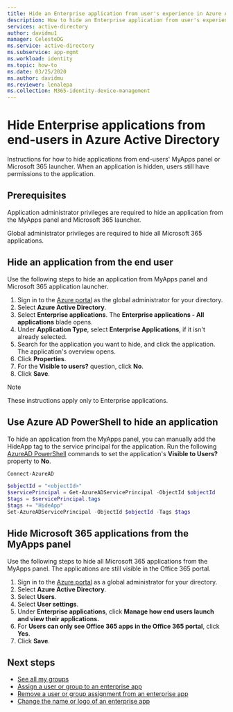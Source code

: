 ```yaml
---
title: Hide an Enterprise application from user's experience in Azure AD
description: How to hide an Enterprise application from user's experience in Azure Active Directory access panels or Microsoft 365 launchers.
services: active-directory
author: davidmu1
manager: CelesteDG
ms.service: active-directory
ms.subservice: app-mgmt
ms.workload: identity
ms.topic: how-to
ms.date: 03/25/2020
ms.author: davidmu
ms.reviewer: lenalepa
ms.collection: M365-identity-device-management
---
```


# Hide Enterprise applications from end-users in Azure Active Directory

Instructions for how to hide applications from end-users' MyApps panel or Microsoft 365 launcher. When an application is hidden, users still have permissions to the application.

## Prerequisites

Application administrator privileges are required to hide an application from the MyApps panel and Microsoft 365 launcher.

Global administrator privileges are required to hide all Microsoft 365 applications.

## Hide an application from the end user

Use the following steps to hide an application from MyApps panel and Microsoft 365 application launcher.

1. Sign in to the [Azure portal](https://portal.azure.com) as the global administrator for your directory.
2. Select **Azure Active Directory**.
3. Select **Enterprise applications**. The **Enterprise applications - All applications** blade opens.
4. Under **Application Type**, select **Enterprise Applications**, if it isn't already selected.
5. Search for the application you want to hide, and click the application.  The application's overview opens.
6. Click **Properties**.
7. For the **Visible to users?** question, click **No**.
8. Click **Save**.

> [!NOTE]
> These instructions apply only to Enterprise applications.

## Use Azure AD PowerShell to hide an application

To hide an application from the MyApps panel, you can manually add the HideApp tag to the service principal for the application. Run the following [AzureAD PowerShell](/powershell/module/azuread/#service_principals) commands to set the application's **Visible to Users?** property to **No**.

```PowerShell
Connect-AzureAD

$objectId = "<objectId>"
$servicePrincipal = Get-AzureADServicePrincipal -ObjectId $objectId
$tags = $servicePrincipal.tags
$tags += "HideApp"
Set-AzureADServicePrincipal -ObjectId $objectId -Tags $tags
```

## Hide Microsoft 365 applications from the MyApps panel

Use the following steps to hide all Microsoft 365 applications from the MyApps panel. The applications are still visible in the Office 365 portal.

1. Sign in to the [Azure portal](https://portal.azure.com) as a global administrator for your directory.
2. Select **Azure Active Directory**.
3. Select **Users**.
4. Select **User settings**.
5. Under **Enterprise applications**, click **Manage how end users launch and view their applications.**
6. For **Users can only see Office 365 apps in the Office 365 portal**, click **Yes**.
7. Click **Save**.

## Next steps

* [See all my groups](../fundamentals/active-directory-groups-view-azure-portal.md)
* [Assign a user or group to an enterprise app](assign-user-or-group-access-portal.md)
* [Remove a user or group assignment from an enterprise app](./assign-user-or-group-access-portal.md)
* [Change the name or logo of an enterprise app](./add-application-portal-configure.md)
